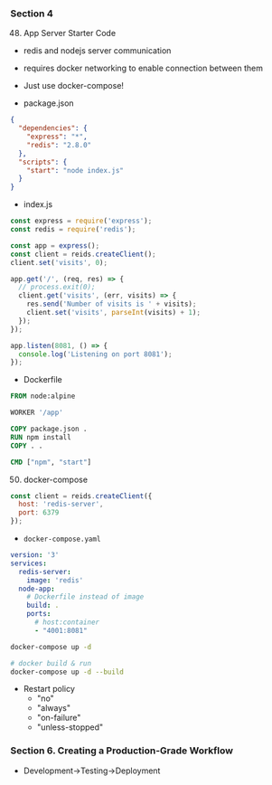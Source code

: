 

### Section 4

48. App Server Starter Code
  - redis and nodejs server communication
  - requires docker networking to enable connection between them
  - Just use docker-compose!

- package.json

```json
{
  "dependencies": {
    "express": "*",
    "redis": "2.8.0"
  },
  "scripts": {
    "start": "node index.js"
  }
}
```

- index.js

```js
const express = require('express');
const redis = require('redis');

const app = express();
const client = reids.createClient();
client.set('visits', 0);

app.get('/', (req, res) => {
  // process.exit(0);
  client.get('visits', (err, visits) => {
    res.send('Number of visits is ' + visits);
    client.set('visits', parseInt(visits) + 1);
  });
});

app.listen(8081, () => {
  console.log('Listening on port 8081');
});
```


- Dockerfile


```dockerfile
FROM node:alpine

WORKER '/app'

COPY package.json .
RUN npm install
COPY . .

CMD ["npm", "start"]
```

50. docker-compose


```js
const client = reids.createClient({
  host: 'redis-server',
  port: 6379
});
```

- `docker-compose.yaml`

```yaml
version: '3'
services:
  redis-server:
    image: 'redis'
  node-app:
    # Dockerfile instead of image
    build: .
    ports:
      # host:container
      - "4001:8081"
```

```sh
docker-compose up -d

# docker build & run
docker-compose up -d --build
```

- Restart policy
  - "no"
  - "always"
  - "on-failure"
  - "unless-stopped"

### Section 6. Creating a Production-Grade Workflow

- Development→Testing→Deployment



